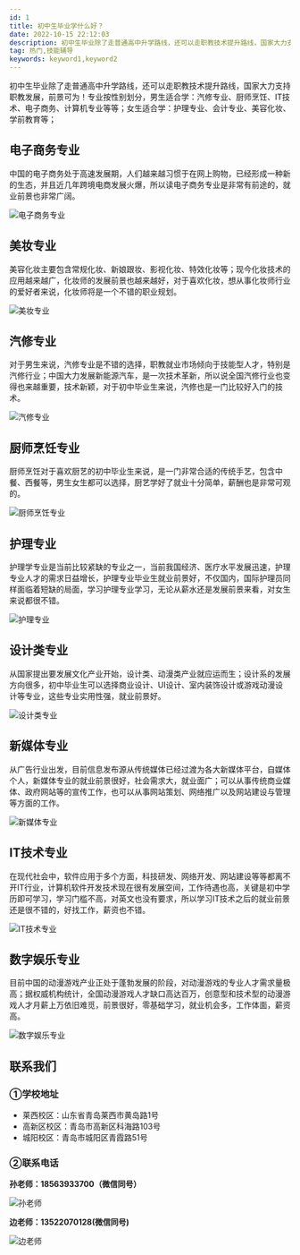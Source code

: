 ```yaml
---
id: 1
title: 初中生毕业学什么好？
date: 2022-10-15 22:12:03
description: 初中生毕业除了走普通高中升学路线，还可以走职教技术提升路线，国家大力支持职教发展，前景可为！专业按性别划分，男生适合学：汽修专业、厨师烹饪、IT技术、电子商务、计算机专业等等；女生适合学：护理专业、会计专业、美容化妆、学前教育等。
tag: 热门,技能辅导
keywords: keyword1,keyword2
---
```


初中生毕业除了走普通高中升学路线，还可以走职教技术提升路线，国家大力支持职教发展，前景可为！专业按性别划分，男生适合学：汽修专业、厨师烹饪、IT技术、电子商务、计算机专业等等；女生适合学：护理专业、会计专业、美容化妆、学前教育等；

## 电子商务专业

中国的电子商务处于高速发展期，人们越来越习惯于在网上购物，已经形成一种新的生态，并且近几年跨境电商发展火爆，所以读电子商务专业是非常有前途的，就业前景也非常广阔。

![电子商务专业](./p10.jpg)

## 美妆专业

美容化妆主要包含常规化妆、新娘跟妆、影视化妆、特效化妆等；现今化妆技术的应用越来越广，化妆师的发展前景也越来越好，对于喜欢化妆，想从事化妆师行业的爱好者来说，化妆师将是一个不错的职业规划。

![美妆专业](./p6.jpg)

## 汽修专业

对于男生来说，汽修专业是不错的选择，职教就业市场倾向于技能型人才，特别是汽修行业；中国大力发展新能源汽车，是一次技术革新，所以说全国汽修行业也变得也来越重要，技术新颖，对于初中毕业生来说，汽修也是一门比较好入门的技术。

![汽修专业](./p9.jpg)

## 厨师烹饪专业

厨师烹饪对于喜欢厨艺的初中毕业生来说，是一门非常合适的传统手艺，包含中餐、西餐等，男生女生都可以选择，厨艺学好了就业十分简单，薪酬也是非常可观的。

![厨师烹饪专业](./p5.jpg)

## 护理专业

护理学专业是当前比较紧缺的专业之一，当前我国经济、医疗水平发展迅速，护理专业人才的需求日益增长，护理专业毕业生就业前景好，不仅国内，国际护理员同样面临着短缺的局面，学习护理专业学习，无论从薪水还是发展前景来看，对女生来说都很不错。

![护理专业](./p8.jpg)

## 设计类专业

从国家提出要发展文化产业开始，设计类、动漫类产业就应运而生；设计系的发展方向很多，初中毕业生可以选择商业设计、UI设计、室内装饰设计或游戏动漫设计等专业，这些专业实用性强，就业前景好。

![设计类专业](./p4.jpg)

## 新媒体专业

从广告行业出发，目前信息发布源从传统媒体已经过渡为各大新媒体平台，自媒体个人，新媒体专业的就业前景很好，社会需求大，就业面广；可以从事传统商业媒体、政府网站等的宣传工作，也可以从事网站策划、网络推广以及网站建设与管理等方面的工作。

![新媒体专业](./p2.jpg)

## IT技术专业

在现代社会中，软件应用于多个方面，科技研发、网络开发、网站建设等等都离不开IT行业，计算机软件开发技术现在很有发展空间，工作待遇也高，关键是初中学历即可学习，学习门槛不高，对英文也没有要求，所以学习IT技术之后的就业前景还是很不错的，好找工作，薪资也不错。

![IT技术专业](./p7.jpg)

## 数字娱乐专业

目前中国的动漫游戏产业正处于蓬勃发展的阶段，对动漫游戏的专业人才需求量极高；据权威机构统计，全国动漫游戏人才缺口高达百万，创意型和技术型的动漫游戏人才月薪上万依旧难觅，前景很好，零基础学习，就业机会多，工作体面，薪资高。

![数字娱乐专业](./p3.jpg)

## 联系我们

### ①学校地址

- 莱西校区：山东省青岛莱西市黄岛路1号
- 高新区校区：青岛市高新区科海路103号
- 城阳校区：青岛市城阳区青霞路51号

### ②联系电话

**孙老师：18563933700（微信同号）**

![孙老师](./p16.jpg)

**边老师：13522070128(微信同号)**

![边老师](./p17.jpg)
